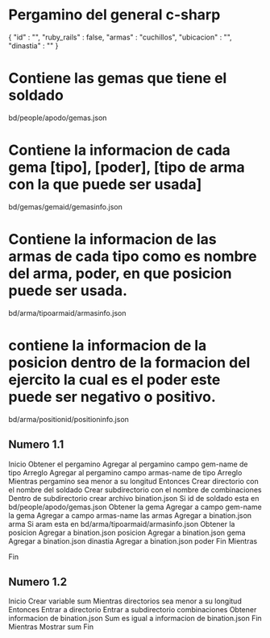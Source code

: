 # Pergamino del general c-sharp
{
    "id" : "",
    "ruby_rails" : false,
    "armas" : "cuchillos",
    "ubicacion" : "",
    "dinastia" : ""
}


# Contiene las gemas que tiene el soldado
bd/people/apodo/gemas.json

# Contiene la informacion de cada gema [tipo], [poder], [tipo de arma con la que puede ser usada]

bd/gemas/gemaid/gemasinfo.json

# Contiene la informacion de las armas de cada tipo como es nombre del arma, poder, en que posicion puede ser usada. 

bd/arma/tipoarmaid/armasinfo.json

# contiene la informacion de la posicion dentro de la formacion del ejercito la cual es el poder este puede ser negativo o positivo.

bd/arma/positionid/positioninfo.json



## Numero 1.1
Inicio
   Obtener el pergamino
   Agregar al pergamino campo gem-name de tipo Arreglo
   Agregar al pergamino campo armas-name de tipo Arreglo
   Mientras pergamino sea menor a su longitud
    Entonces 
        Crear directorio con el nombre del soldado
        Crear subdirectorio con el nombre de combinaciones
        Dentro de subdirectorio crear archivo bination.json
        Si id de soldado esta en bd/people/apodo/gemas.json Obtener la gema
        Agregar a campo gem-name la gema
        Agregar a campo armas-name las armas
        Agregar a bination.json arma
        Si aram esta en bd/arma/tipoarmaid/armasinfo.json Obtener la posicion
        Agregar a bination.json posicion
        Agregar a bination.json gema
        Agregar a bination.json dinastia
        Agregar a bination.json poder
    Fin Mientras

Fin

## Numero 1.2
Inicio
    Crear variable sum
    Mientras directorios sea menor a su longitud
        Entonces
            Entrar a directorio
            Entrar a subdirectorio combinaciones
            Obtener informacion de bination.json
            Sum es igual a informacion de bination.json
        Fin Mientras
    Mostrar sum
Fin

